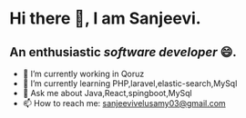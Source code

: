 # Hi there 👋, I am Sanjeevi.
## An enthusiastic ***software developer***  :smile:.

- 🔭 I’m currently working in Qoruz
- 🌱 I’m currently learning PHP,laravel,elastic-search,MySql
- 💬 Ask me about Java,React,spingboot,MySql
- 📫 How to reach me: sanjeevivelusamy03@gmail.com
